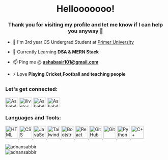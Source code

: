 <h1 align="center">Hellooooooo!</h1>
<h3 align="center">Thank you for visiting my profile and let me know if I can help you anyway 🤩</h3>

- 🔭 I'm 3rd year CS Undergrad Student at [Primer University]([https://www.cefalo.com/en/](https://puc.ac.bd/))

- 🌱 Currently Learning **DSA & MERN Stack**

- 📫 Ping me @ **ashabasir101@gmail.com**

- ⚡ Love **Playing Cricket,Football and teaching people**

<h3 align="left">Let's get connected:</h3>
<p align="left">
<a href="https://www.linkedin.com/in/ashab-asir-b0165622a/" target="blank"><img align="center" src="https://raw.githubusercontent.com/rahuldkjain/github-profile-readme-generator/master/src/images/icons/Social/linked-in-alt.svg" alt="AshabAsir" height="30" width="40" /></a>
<a href="https://www.facebook.com/md.asir.5473" target="blank"><img align="center" src="https://raw.githubusercontent.com/rahuldkjain/github-profile-readme-generator/master/src/images/icons/Social/facebook.svg" alt="ilivetocode" height="30" width="40" /></a>
<a href="https://www.hackerrank.com/profile/ashabasir101" target="blank"><img align="center" src="https://raw.githubusercontent.com/rahuldkjain/github-profile-readme-generator/master/src/images/icons/Social/hackerrank.svg" alt="AshabAsir" height="30" width="40" /></a>
<a href="https://leetcode.com/Ashab-Asir/" target="blank"><img align="center" src="https://raw.githubusercontent.com/rahuldkjain/github-profile-readme-generator/master/src/images/icons/Social/leet-code.svg" alt="AshabAsir" height="30" width="40" /></a>
</p>

<h3 align="left">Languages and Tools:</h3>
<p align="left">
  <a href="https://developer.mozilla.org/en-US/docs/Web/HTML" target="_blank" rel="noreferrer">
    <img src="HTML_IMAGE_URL" alt="HTML" width="40" height="40"/>
  </a>
  <a href="https://developer.mozilla.org/en-US/docs/Web/CSS" target="_blank" rel="noreferrer">
    <img src="CSS_IMAGE_URL" alt="CSS" width="40" height="40"/>
  </a>
  <a href="https://developer.mozilla.org/en-US/docs/Web/JavaScript" target="_blank" rel="noreferrer">
    <img src="JS_IMAGE_URL" alt="JavaScript" width="40" height="40"/>
  </a>
  <a href="https://tailwindcss.com/" target="_blank" rel="noreferrer">
    <img src="TAILWIND_CSS_IMAGE_URL" alt="Tailwind CSS" width="40" height="40"/>
  </a>
  <a href="https://getbootstrap.com/" target="_blank" rel="noreferrer">
    <img src="BOOTSTRAP_IMAGE_URL" alt="Bootstrap" width="40" height="40"/>
  </a>
  <a href="https://reactjs.org/" target="_blank" rel="noreferrer">
    <img src="REACT_IMAGE_URL" alt="React" width="40" height="40"/>
  </a>
  <a href="https://github.com/" target="_blank" rel="noreferrer">
    <img src="GITHUB_IMAGE_URL" alt="GitHub" width="40" height="40"/>
  </a>
  <a href="https://git-scm.com/" target="_blank" rel="noreferrer">
    <img src="GIT_IMAGE_URL" alt="Git" width="40" height="40"/>
  </a>
  <a href="https://www.python.org/" target="_blank" rel="noreferrer">
    <img src="PYTHON_IMAGE_URL" alt="Python" width="40" height="40"/>
  </a>
  <a href="https://isocpp.org/" target="_blank" rel="noreferrer">
    <img src="CPP_IMAGE_URL" alt="C++" width="40" height="40"/>
  </a>
</p>


<div style="display: inline-grid; justify-items: center;">
<img src="https://github-readme-stats.vercel.app/api/top-langs?username=adnansabbir&show_icons=true&locale=en&layout=compact" alt="adnansabbir" />
	<img src="https://github-readme-streak-stats.herokuapp.com/?user=adnansabbir&" alt="adnansabbir" />
</div>
